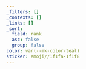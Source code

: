 ```yaml
---
_filters: []
_contexts: []
_links: []
_sort:
  field: rank
  asc: false
  group: false
color: var(--mk-color-teal)
sticker: emoji//1f1fa-1f1f8
---
```

